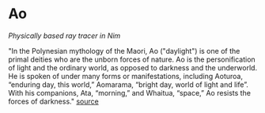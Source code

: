 # Ao

*Physically based ray tracer in Nim*

  "In the Polynesian mythology of the Maori, Ao ("daylight") is one of the
  primal deities who are the unborn forces of nature. Ao is the
  personification of light and the ordinary world, as opposed to darkness and
  the underworld. He is spoken of under many forms or manifestations,
  including Aoturoa, “enduring day, this world,” Aomarama, “bright day, world
  of light and life”. With his companions, Ata, “morning,” and Whaitua,
  “space,” Ao resists the forces of darkness."
  [source](http://everythingunderthemoon.net/forum/comprehensive-list-gods-goddesses-worldwide-t20390.html)

